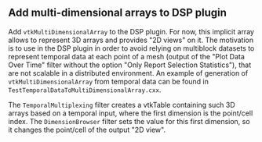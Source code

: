 ## Add multi-dimensional arrays to DSP plugin

Add `vtkMultiDimensionalArray` to the DSP plugin. For now, this implicit array allows to represent 3D arrays and provides "2D views" on it.
The motivation is to use in the DSP plugin in order to avoid relying on multiblock datasets to represent temporal data at each point of a mesh
(output of the "Plot Data Over Time" filter without the option "Only Report Selection Statistics"), that are not scalable in a distributed environment.
An example of generation of `vtkMultiDimensionalArray` from temporal data can be found in `TestTemporalDataToMultiDimensionalArray.cxx`.

The `TemporalMultiplexing` filter creates a vtkTable containing such 3D arrays based on a temporal input,
where the first dimension is the point/cell index.
The `DimensionBrowser` filter sets the value for this first dimension, so it changes the point/cell of the output "2D view".
